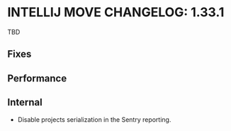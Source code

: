 # INTELLIJ MOVE CHANGELOG: 1.33.1

TBD

## Fixes

## Performance

## Internal

* Disable projects serialization in the Sentry reporting.

